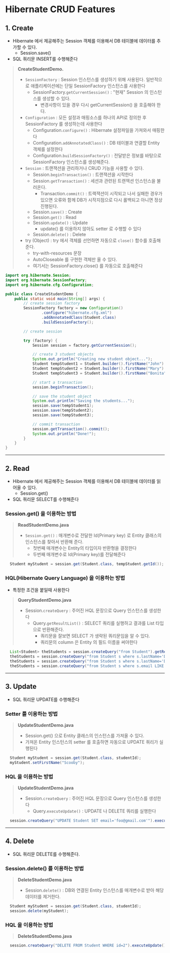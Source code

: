 # Hibernate CRUD Features
## 1. Create
* Hibernate 에서 제공해주는 Session 객체를 이용해서 DB 테이블에 데이터를 추가할 수 있다.
  * Session.save()
* SQL 쿼리문 INSERT를 수행해준다

> **CreateStudentDemo.**
> * `SessionFactory` : Session 인스턴스를 생성하기 위해 사용된다. 일반적으로 애플리케이션에는 단일 SessionFactory 인스턴스를 사용한다
>   * SessionFactory.`getCurrentSession()` : "현재" Session 의 인스턴스를 생성할 수 있다.
>     * 변경사항이 있을 경우 다시 getCurrentSession() 을 호출해야 한다.
> * `Configuration` : 모든 설정과 매핑소스를 하나의 API로 정의한 후 SessionFactory 를 생성하는데 사용한다
>   * Configuration.`configure()` : Hibernate 설정파일을 가져와서 매핑한다
>   * Configuration.`addAnnotatedClass()` : DB 테이블과 연결할 Entity 객체를 설정한다
>   * Configuration.`buildSessionFactory()` :  전달받은 정보를 바탕으로 SessionFactory 인스턴스를 생성해준다.
> * `Session` : 트랜잭션을 관리하거나 CRUD 기능을 사용할 수 있다.
>   * Session.`beginTransaction()` : 트랜잭션을 시작한다
>   * Session.`getTransaction()` : 세션과 관련된 트랜잭션 인스턴스을 불러온다.
>     * Transaction.`commit()` : 트랙잭션이 시작되고 나서 실패한 경우가 있으면 오류와 함께 DB가 시작지점으로 다시 롤백되고 아니면 정상 진행된다.
>   * Session.`save()` : Create
>   * Session.`get()` : Read
>   * Session.`update()` : Update
>     * update() 를 이용하지 않아도 setter 로 수행할 수 있다 
>   * Session.`delete()` : Delete
> * try (Object) : try 에서 객체를 선언하면 자동으로 `close()` 함수를 호출해준다.
>   * try-with-resources 문장
>   * AutoCloseable 를 구현한 객체만 올 수 있다.
>   * 여기서는 SessionFactory.close() 를 자동으로 호출해준다
```java
import org.hibernate.Session;
import org.hibernate.SessionFactory;
import org.hibernate.cfg.Configuration;

public class CreateStudentDemo {
    public static void main(String[] args) {
        // create session factory
        SessionFactory factory = new Configuration()
                .configure("hibernate.cfg.xml")
                .addAnnotatedClass(Student.class)
                .buildSessionFactory();

        // create session

        try (factory) {
            Session session = factory.getCurrentSession();

            // create 3 student objects
            System.out.println("Creating new student object...");
            Student tempStudent1 = Student.builder().firstName("John").lastName("Doe").email("paul@luv2code.com").build();
            Student tempStudent2 = Student.builder().firstName("Mary").lastName("Public").email("mary@luv2code.com").build();
            Student tempStudent3 = Student.builder().firstName("Bonita").lastName("Applebum").email("bonita@luv2code.com").build();

            // start a transaction
            session.beginTransaction();

            // save the student object
            System.out.println("Saving the students...");
            session.save(tempStudent1);
            session.save(tempStudent2);
            session.save(tempStudent3);

            // commit transaction
            session.getTransaction().commit();
            System.out.println("Done!");
        }
    }
}
```

-----------------------------------------------------------

## 2. Read
* Hibernate 에서 제공해주는 Session 객체를 이용해서 DB 테이블에 데이터를 읽어올 수 있다.
  * Session.get()
* SQL 쿼리문 SELECT를 수행해준다

### Session.get() 을 이용하는 방법
> **ReadStudentDemo.java**
> * `Session.get()` : 매개변수로 전달한 Id(Primary key) 로 Entity 클래스의 인스턴스를 찾아서 반환해 준다.
>   * 첫번째 매개변수는 Entity의 타입이자 반환형을 결정한다
>   * 두번째 매개변수로 Id(Primary key)를 전달해준다
```java
  Student myStudent = session.get(Student.class, tempStudent.getId());
```

### HQL(Hibernate Query Language) 을 이용하는 방법
* 특정한 조건을 붙일때 사용한다
> **QueryStudentDemo.java**
> * Session.`createQuery` : 주어진 HQL 문장으로 Query 인스턴스를 생성한다
>   * Query.`getResultList()` : SELECT 쿼리를 실행하고 결과를 List 타입으로 반환해준다.
>     * 쿼리문을 잘보면 SELECT 가 생략된 쿼리문임을 알 수 있다.
>     * 쿼리문의 column 은 Entity 의 필드 이름을 써야한다
```java
  List<Student> theStudents = session.createQuery("from Student").getResultList();
  theStudents = session.createQuery("from Student s where s.lastName='Doe'").getResultList();
  theStudents = session.createQuery("from Student s where s.lastName='Doe' or s.firstName='Daffy'").getResultList();
  theStudents = session.createQuery("from Student s where s.email LIKE '%gmail.com'").getResultList();
```

-----------------------------------------------

## 3. Update
* SQL 쿼리문 UPDATE를 수행해준다

### Setter 를 이용하는 방법
> **UpdateStudentDemo.java**
> * Session.get() 으로 Entity 클래스의 인스턴스를 가져올 수 있다.
> * 가져온 Entity 인스턴스의 setter 를 호출하면 자동으로 UPDATE 쿼리가 실행된다
```java
  Student myStudent = session.get(Student.class, studentId);
  myStudent.setFirstName("Scooby");
```

### HQL 을 이용하는 방법
> **UpdateStudentDemo.java**
> * Session.`createQuery` : 주어진 HQL 문장으로 Query 인스턴스를 생성한다
>   * Query.`executeUpdate()` : UPDATE 나 DELETE 쿼리를 실행한다
```java
  session.createQuery("UPDATE Student SET email='foo@gmail.com'").executeUpdate();
```

----------------------------------------------------
## 4. Delete
* SQL 쿼리문 DELETE를 수행해준다.

### Session.delete() 를 이용하는 방법
> **DeleteStudentDemo.java**
> * Session.`delete()` : DB와 연결된 Entity 인스턴스를 매개변수로 받아 해당 데이터를 제거한다.
```java
  Student myStudent = session.get(Student.class, studentId);
  session.delete(myStudent);
```

### HQL 을 이용하는 방법
> **DeleteStudentDemo.java**
```java
  session.createQuery("DELETE FROM Student WHERE id=2").executeUpdate();
```
